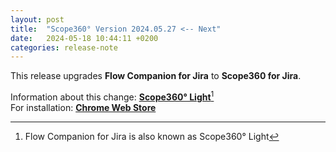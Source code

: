 ```yaml
---
layout: post
title:  "Scope360° Version 2024.05.27 <-- Next"
date:   2024-05-18 10:44:11 +0200
categories: release-note
---
```

This release upgrades **Flow Companion for Jira** to **Scope360 for Jira**. 

Information about this change: [**Scope360° Light**](/products/light.html)[^1]<br/>
For installation: **[Chrome Web Store](https://chrome.google.com/webstore/detail/flow-companion-for-jira/kbppfmkmcilakibigimbnohnbefifaao)**


[^1]: Flow Companion for Jira is also known as Scope360° Light

